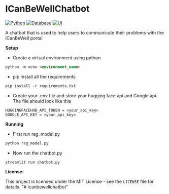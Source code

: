 # ICanBeWellChatbot

[![Python](https://img.shields.io/badge/-Python%203.10-3776AB?logo=python&logoColor=white)](https://www.python.org/)
[![Database](https://img.shields.io/badge/database-Chroma%20DB-blue.svg)](https://docs.chromadb.com/)
[![UI](https://img.shields.io/badge/-Streamlit-FF4B4B?logo=streamlit&logoColor=white)](https://streamlit.io/)

A chatbot that is used to help users to communicate their problems with the ICanBeWell portal

**Setup**
- Create a virtual environment using python
```markdown
python -m venv <environment_name>
```

- pip install all the requirements
```markdown
pip install -r requirements.txt
```

- Create your .env file and store your hugging face api and Google api. The file should look like this
```mardown
HUGGINGFACEHUB_API_TOKEN = <your_api_key>
GOOGLE_API_KEY = <your_api_key>
```
**Running**
- First run rag_model.py
```markdown
python rag_model.py
```
- Now run the chatbot.py
```markdown
streamlit run chatbot.py
```

**License:**

This project is licensed under the MIT License - see the `LICENSE` file for details.
"# icanbewellchatbot" 
